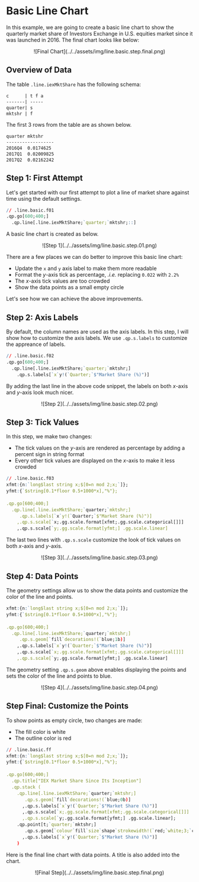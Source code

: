# Basic Line Chart

In this example, we are going to create a basic line chart to show the quarterly market share of Investors Exchange in U.S. equities market since it was launched in 2016. The final chart looks like below:

<span style="display:block;text-align:center">
![Final Chart](../../assets/img/line.basic.step.final.png)
</span>

## Overview of Data
The table ``.line.iexMktShare`` has the following schema:

    c      | t f a
    -------| -----
    quarter| s    
    mktshr | f 

The first 3 rows from the table are as shown below.

    quarter mktshr    
    ------------------
    2016Q4  0.0174625 
    2017Q1  0.02009825
    2017Q2  0.02162242

## Step 1: First Attempt
Let's get started with our first attempt to plot a line of market share against time using the default settings.

```q
// .line.basic.f01
.qp.go[600;400;]
  .qp.line[.line.iexMktShare;`quarter;`mktshr;::]
```

A basic line chart is created as below.

<span style="display:block;text-align:center">
![Step 1](../../assets/img/line.basic.step.01.png)
</span>

There are a few places we can do better to improve this basic line chart:

- Update the ``x`` and ``y`` axis label to make them more readable
- Format the *y*-axis tick as percentage, *.i.e.* replacing ``0.022`` with ``2.2%``
- The *x*-axis tick values are too crowded
- Show the data points as a small empty circle

Let's see how we can achieve the above improvements.

## Step 2: Axis Labels
By default, the column names are used as the axis labels. In this step, I will show how to customize the axis labels. We use ``.qp.s.labels`` to customize the appreance of labels.

```q
// .line.basic.f02
.qp.go[600;400;]
  .qp.line[.line.iexMktShare;`quarter;`mktshr;]
    .qp.s.labels[`x`y!(`Quarter;`$"Market Share (%)")]
```

By adding the last line in the above code snippet, the labels on both *x*-axis and *y*-axis look much nicer.

<span style="display:block;text-align:center">
![Step 2](../../assets/img/line.basic.step.02.png)
</span>

## Step 3: Tick Values
In this step, we make two changes:

- The tick values on the *y*-axis are rendered as percentage by adding a percent sign in string format
- Every other tick values are displayed on the *x*-axis to make it less crowded

```q
// .line.basic.f03
xfmt:{n:`long$last string x;$[0=n mod 2;x;`]};
yfmt:{`$string[0.1*floor 0.5+1000*x],"%"};
  
.qp.go[600;400;]
  .qp.line[.line.iexMktShare;`quarter;`mktshr;]
     .qp.s.labels[`x`y!(`Quarter;`$"Market Share (%)")]
    ,.qp.s.scale[`x;.gg.scale.format[xfmt;.gg.scale.categorical[]]]
    ,.qp.s.scale[`y;.gg.scale.format[yfmt;] .gg.scale.linear]
```

The last two lines with ``.qp.s.scale`` customize the look of tick values on both *x*-axis and *y*-axis.

<span style="display:block;text-align:center">
![Step 3](../../assets/img/line.basic.step.03.png)
</span>

## Step 4: Data Points
The geometry settings allow us to show the data points and customize the color of the line and points.

```q
xfmt:{n:`long$last string x;$[0=n mod 2;x;`]};
yfmt:{`$string[0.1*floor 0.5+1000*x],"%"};

.qp.go[600;400;]
  .qp.line[.line.iexMktShare;`quarter;`mktshr;]
     .qp.s.geom[`fill`decorations!(`blue;1b)]
    ,.qp.s.labels[`x`y!(`Quarter;`$"Market Share (%)")]
    ,.qp.s.scale[`x;.gg.scale.format[xfmt;.gg.scale.categorical[]]]
    ,.qp.s.scale[`y;.gg.scale.format[yfmt;] .gg.scale.linear]
```

The geometry setting ``.qp.s.geom`` above enables displaying the points and sets the color of the line and points to blue.

<span style="display:block;text-align:center">
![Step 4](../../assets/img/line.basic.step.04.png)
</span>

## Step Final: Customize the Points

To show points as empty circle, two changes are made:

- The fill color is white
- The outline color is red

```q
// .line.basic.ff
xfmt:{n:`long$last string x;$[0=n mod 2;x;`]};
yfmt:{`$string[0.1*floor 0.5+1000*x],"%"};

.qp.go[600;400;]
  .qp.title["IEX Market Share Since Its Inception"]
  .qp.stack (
    .qp.line[.line.iexMktShare;`quarter;`mktshr;]
       .qp.s.geom[`fill`decorations!(`blue;0b)]
      ,.qp.s.labels[`x`y!(`Quarter;`$"Market Share (%)")]
      ,.qp.s.scale[`x;.gg.scale.format[xfmt;.gg.scale.categorical[]]]
      ,.qp.s.scale[`y;.gg.scale.format[yfmt;] .gg.scale.linear];
    .qp.point[t;`quarter;`mktshr;]
       .qp.s.geom[`colour`fill`size`shape`strokewidth!(`red;`white;3;`circle;1)]
      ,.qp.s.labels[`x`y!(`Quarter;`$"Market Share (%)")]
    )
```

Here is the final line chart with data points. A title is also added into the chart.

<span style="display:block;text-align:center">
![Final Step](../../assets/img/line.basic.step.final.png)
</span>